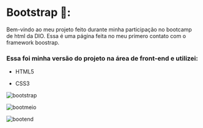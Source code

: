 
# Bootstrap 🏹:



Bem-vindo ao meu projeto feito durante minha participação no bootcamp de html da DIO. Essa é uma página feita no meu primero contato com o framework boostrap.



### Essa foi minha versão do projeto na área de front-end e utilizei: 

- HTML5

- CSS3




  

![bootstrap](https://user-images.githubusercontent.com/55301440/125134093-3b2aff80-e0dd-11eb-88ad-f29ce6819e5a.png)


  
![bootmeio](https://user-images.githubusercontent.com/55301440/125134685-21d68300-e0de-11eb-82ef-c8e0b3f56181.png)


![bootend](https://user-images.githubusercontent.com/55301440/125134690-256a0a00-e0de-11eb-8eb0-6844ef06d577.png)
